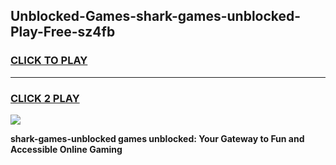 
## Unblocked-Games-shark-games-unblocked-Play-Free-sz4fb
<h3>
<a href="https://premium76.site?title=shark-games-unblocked&ref=10A">CLICK TO PLAY</a></h3>
<hr>

<h3>
<a href="https://premium76.site?title=shark-games-unblocked&ref=10A">CLICK 2 PLAY</a>
  
</h3>

<a href="https://premium76.site?title=shark-games-unblocked&ref=10A"><img src="https://clearcache.store/games.png"></a>


**shark-games-unblocked games unblocked: Your Gateway to Fun and Accessible Online Gaming**
